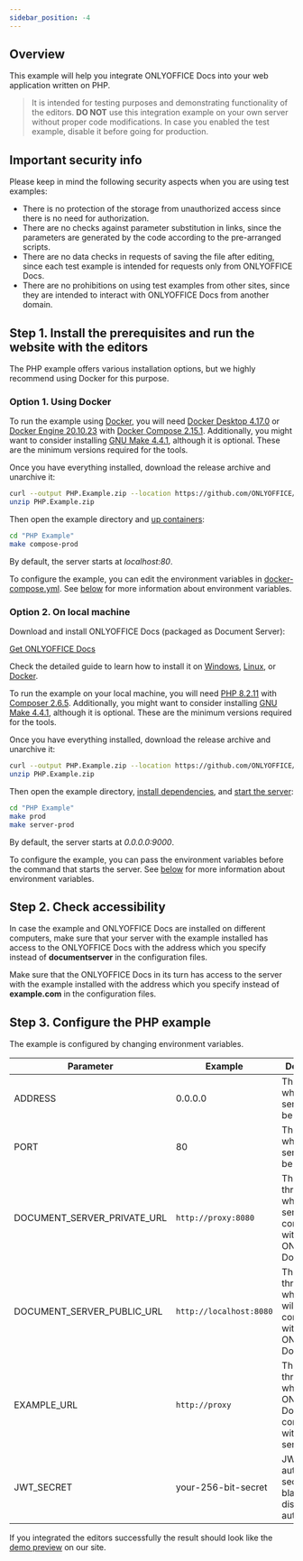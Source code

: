 ```yaml
---
sidebar_position: -4
---
```


## Overview

This example will help you integrate ONLYOFFICE Docs into your web application written on PHP.

> It is intended for testing purposes and demonstrating functionality of the editors. **DO NOT** use this integration example on your own server without proper code modifications. In case you enabled the test example, disable it before going for production.

## Important security info

Please keep in mind the following security aspects when you are using test examples:

- There is no protection of the storage from unauthorized access since there is no need for authorization.
- There are no checks against parameter substitution in links, since the parameters are generated by the code according to the pre-arranged scripts.
- There are no data checks in requests of saving the file after editing, since each test example is intended for requests only from ONLYOFFICE Docs.
- There are no prohibitions on using test examples from other sites, since they are intended to interact with ONLYOFFICE Docs from another domain.

## Step 1. Install the prerequisites and run the website with the editors

The PHP example offers various installation options, but we highly recommend using Docker for this purpose.

### Option 1. Using Docker

To run the example using [Docker](https://www.docker.com/), you will need [Docker Desktop 4.17.0](https://docs.docker.com/desktop/) or [Docker Engine 20.10.23](https://docs.docker.com/engine/) with [Docker Compose 2.15.1](https://docs.docker.com/compose/). Additionally, you might want to consider installing [GNU Make 4.4.1](https://www.gnu.org/software/make/), although it is optional. These are the minimum versions required for the tools.

Once you have everything installed, download the release archive and unarchive it:

``` sh
curl --output PHP.Example.zip --location https://github.com/ONLYOFFICE/document-server-integration/releases/latest/download/PHP.Example.zip
unzip PHP.Example.zip
```

Then open the example directory and [up containers](https://github.com/ONLYOFFICE/document-server-integration/blob/880423545fc0c1f21b004e1c8121a319809f4b72/web/documentserver-example/php/Makefile#L60):

``` sh
cd "PHP Example"
make compose-prod
```

By default, the server starts at *localhost:80*.

To configure the example, you can edit the environment variables in [docker-compose.yml](https://github.com/ONLYOFFICE/document-server-integration/blob/880423545fc0c1f21b004e1c8121a319809f4b72/web/documentserver-example/php/docker-compose.yml). See [below](#step-3-configure-the-php-example) for more information about environment variables.

### Option 2. On local machine

Download and install ONLYOFFICE Docs (packaged as Document Server):

[Get ONLYOFFICE Docs](https://www.onlyoffice.com/download-docs.aspx?from=api#docs-developer)

Check the detailed guide to learn how to install it on [Windows](https://helpcenter.onlyoffice.com/installation/docs-developer-install-windows.aspx?from=api_php_example), [Linux](https://helpcenter.onlyoffice.com/installation/docs-developer-install-ubuntu.aspx?from=api_php_example), or [Docker](https://helpcenter.onlyoffice.com/installation/docs-developer-install-docker.aspx?from=api_php_example).

To run the example on your local machine, you will need [PHP 8.2.11](https://www.php.net/) with [Composer 2.6.5](https://getcomposer.org/). Additionally, you might want to consider installing [GNU Make 4.4.1](https://www.gnu.org/software/make/), although it is optional. These are the minimum versions required for the tools.

Once you have everything installed, download the release archive and unarchive it:

``` sh
curl --output PHP.Example.zip --location https://github.com/ONLYOFFICE/document-server-integration/releases/latest/download/PHP.Example.zip
unzip PHP.Example.zip
```

Then open the example directory, [install dependencies](https://github.com/ONLYOFFICE/document-server-integration/blob/880423545fc0c1f21b004e1c8121a319809f4b72/web/documentserver-example/php/Makefile#L16), and [start the server](https://github.com/ONLYOFFICE/document-server-integration/blob/880423545fc0c1f21b004e1c8121a319809f4b72/web/documentserver-example/php/Makefile#L40):

``` sh
cd "PHP Example"
make prod
make server-prod
```

By default, the server starts at *0.0.0.0:9000*.

To configure the example, you can pass the environment variables before the command that starts the server. See [below](#step-3-configure-the-php-example) for more information about environment variables.

## Step 2. Check accessibility

In case the example and ONLYOFFICE Docs are installed on different computers, make sure that your server with the example installed has access to the ONLYOFFICE Docs with the address which you specify instead of **documentserver** in the configuration files.

Make sure that the ONLYOFFICE Docs in its turn has access to the server with the example installed with the address which you specify instead of **example.com** in the configuration files.

## Step 3. Configure the PHP example

The example is configured by changing environment variables.

| Parameter                      | Example                 | Description                                                             |
| ------------------------------ | ----------------------- | ----------------------------------------------------------------------- |
| ADDRESS                        | 0.0.0.0                 | The address where the server should be started.                         |
| PORT                           | 80                      | The port on which the server should be running.                         |
| DOCUMENT\_SERVER\_PRIVATE\_URL | `http://proxy:8080`     | The URL through which the server will communicate with ONLYOFFICE Docs. |
| DOCUMENT\_SERVER\_PUBLIC\_URL  | `http://localhost:8080` | The URL through which a user will communicate with ONLYOFFICE Docs.     |
| EXAMPLE\_URL                   | `http://proxy`          | The URL through which ONLYOFFICE Docs will communicate with the server. |
| JWT\_SECRET                    | your-256-bit-secret     | JWT authorization secret. Leave blank to disable authorization.         |

If you integrated the editors successfully the result should look like the [demo preview](./Language-specific%20examples.md#demo-preview) on our site.
